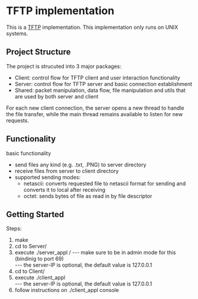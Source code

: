 # TFTP implementation

This is a [TFTP](https://www.rfc-editor.org/rfc/rfc1350) implementation.
This implementation only runs on UNIX systems.

## Project Structure
The project is strucuted into 3 major packages:
- Client: control flow for TFTP client and user interaction functionality
- Server: control flow for TFTP server and basic connection establishment
- Shared: packet manipulation, data flow, file manipulation and utils that are used by both server
    and client

For each new client connection, the server opens a new thread to handle the file transfer, while
the main thread remains available to listen for new requests.

## Functionality

basic functionality
- send files any kind (e.g. .txt, .PNG) to server directory
- receive files from server to client directory
- supported sending modes:
    - netascii: converts requested file to netascii format for sending and converts it to local
                after receiving
    - octet: sends bytes of file as read in by file descriptor

## Getting Started

Steps:
1. make
2. cd to Server/
3. execute ./server\_appl <server-ip> /
    --- make sure to be in admin mode for this (bindinig to port 69) \
    --- the server-IP is optional, the default value is 127.0.0.1
4. cd to Client/
5. execute ./client\_appl <server-ip> <br />
    --- the server-IP is optional, the default value is 127.0.0.1
6. follow instructions on ./client\_appl console
